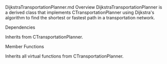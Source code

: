 DijkstraTransportationPlanner.md Overview DijkstraTransportationPlanner
is a derived class that implements CTransportationPlanner using
Dijkstra\'s algorithm to find the shortest or fastest path in a
transportation network.

Dependencies

Inherits from CTransportationPlanner.

Member Functions

Inherits all virtual functions from CTransportationPlanner.
